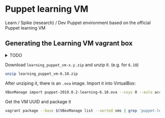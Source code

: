 # Puppet learning VM

Learn / Spike (research) / Dev Puppet environment based on the official Puppet learning VM

## Generating the Learning VM vagrant box

<details>
  <summary>TODO</summary>
  Generate this image dynamically and create a Travis.CI Job to generate it.
</details>

Download `learning_puppet_vm-x.y.zip` and unzip it. (e.g. for `6.10`)

```bash
unzip learning_puppet_vm-6.10.zip
```

After unziping it, there is an `.ova` image. Import it into VirtualBox:
```bash
VBoxManage import puppet-2019.0.2-learning-6.10.ova --vsys 0 --eula accept --vsys 0 --vmname "puppet-learning-vm-2019.0" --settingsfile "puppet-learning-vm"
```

Get the VM UUID and package it
```bash
vagrant package --base $(VBoxManage list --sorted vms | grep 'puppet-learning-vm-2019.0' | awk '{print $2}' | cut -d '{' -f2 | cut -d '}' -f1) --output puppet-learning-vm.box
```